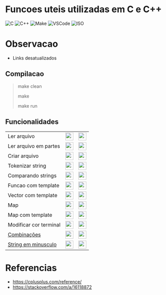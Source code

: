 # Funcoes uteis utilizadas em C e C++

![C](https://img.shields.io/badge/Linguagem-C-green.svg)
![C++](https://img.shields.io/badge/Linguagem-C++-green.svg)
![Make](https://img.shields.io/badge/Compilacao-Make-orange)
![VSCode](https://img.shields.io/badge/IDE-VSCode-informational)
![ISO](https://img.shields.io/badge/ISO-Linux-blueviolet)

# Observacao

- Links desatualizados

## Compilacao

> make clean
>
> make
>
> make run

## Funcionalidades

<html>
  <table>
    <tr>
      <td>
        Ler arquivo
      </td>
      <td> <!-- C -->
          <a href="https://github.com/danieldiv/repositorio-c-e-cplusplus/blob/main/src/arquivo.cpp#L13">
              <img align="center" height="25" src="https://cdn.jsdelivr.net/gh/devicons/devicon/icons/c/c-original.svg" />
          </a>
      </td>
      <td> <!-- C++ -->
          <a href="https://github.com/danieldiv/repositorio-c-e-cplusplus/blob/main/src/arquivo.cpp#L69">
              <img align="center" height="25" src="https://cdn.jsdelivr.net/gh/devicons/devicon/icons/cplusplus/cplusplus-original.svg" />
          </a>
      </td>
    </tr>
    <tr>
      <td>
        Ler arquivo em partes
      </td>
      <td> <!-- C -->
          <a href="https://github.com/danieldiv/repositorio-c-e-cplusplus/blob/main/src/arquivo.cpp#L110">
              <img align="center" height="25" src="https://cdn.jsdelivr.net/gh/devicons/devicon/icons/c/c-original.svg" />
          </a>
      </td>
      <td> <!-- nao possui em C++ -->
        <a href="#">
          <img align="center" height="25" src="https://cdn.jsdelivr.net/gh/devicons/devicon/icons/github/github-original.svg"/>
        </a>
      </td>
    </tr>
    <tr>
      <td>
        Criar arquivo
      </td>
      <td> <!-- C -->
          <a href="https://github.com/danieldiv/repositorio-c-e-cplusplus/blob/main/src/arquivo.cpp#L40">
              <img align="center" height="25" src="https://cdn.jsdelivr.net/gh/devicons/devicon/icons/c/c-original.svg" />
          </a>
      </td>
      <td> <!-- C++ -->
          <a href="https://github.com/danieldiv/repositorio-c-e-cplusplus/blob/main/src/arquivo.cpp#L89">
              <img align="center" height="25" src="https://cdn.jsdelivr.net/gh/devicons/devicon/icons/cplusplus/cplusplus-original.svg" />
          </a>
      </td>
    </tr>
    <tr>
      <td>
        Tokenizar string
      </td>
      <td> <!-- C -->
          <a href="https://github.com/danieldiv/repositorio-c-e-cplusplus/blob/main/src/util.cpp#L13">
              <img align="center" height="25" src="https://cdn.jsdelivr.net/gh/devicons/devicon/icons/c/c-original.svg" />
          </a>
      </td>
      <td> <!-- C++ -->
          <a href="https://github.com/danieldiv/repositorio-c-e-cplusplus/blob/main/src/util.cpp#L33">
              <img align="center" height="25" src="https://cdn.jsdelivr.net/gh/devicons/devicon/icons/cplusplus/cplusplus-original.svg" />
          </a>
      </td>
    </tr>
    <tr>
     <td>
      Comparando strings
    </td>
    <td> <!-- C -->
        <a href="https://github.com/danieldiv/repositorio-c-e-cplusplus/blob/main/src/util.cpp#L64">
            <img align="center" height="25" src="https://cdn.jsdelivr.net/gh/devicons/devicon/icons/c/c-original.svg" />
        </a>
    </td>
    <td> <!-- C++ -->
        <a href="https://github.com/danieldiv/repositorio-c-e-cplusplus/blob/main/src/util.cpp#L74">
            <img align="center" height="25" src="https://cdn.jsdelivr.net/gh/devicons/devicon/icons/cplusplus/cplusplus-original.svg" />
        </a>
    </td>
    </tr>
    <tr>
      <td>
        Funcao com template
      </td>
      <td> <!-- nao possui em C -->
        <a href="#">
          <img align="center" height="25" src="https://cdn.jsdelivr.net/gh/devicons/devicon/icons/github/github-original.svg"/>
        </a>
      </td>
      <td> <!-- C++ -->
          <a href="https://github.com/danieldiv/funcoes-uteis-c-e-cplusplus/blob/main/src/main.cpp#L31">
              <img align="center" height="25" src="https://cdn.jsdelivr.net/gh/devicons/devicon/icons/cplusplus/cplusplus-original.svg" />
          </a>
      </td>
    </tr>
    <tr>
      <td>
        Vector com template
      </td>
      <td> <!-- nao possui em C -->
        <a href="#"><img align="center" height="25" src="https://cdn.jsdelivr.net/gh/devicons/devicon/icons/github/github-original.svg"/></a>
      </td>
      <td> <!-- C++ -->
          <a href="https://github.com/danieldiv/repositorio-c-e-cplusplus/blob/main/src/class/template/class_template.hpp#L35">
              <img align="center" height="25" src="https://cdn.jsdelivr.net/gh/devicons/devicon/icons/cplusplus/cplusplus-original.svg" />
          </a>
      </td>
    </tr>
    <tr>
      <td>
        Map
      </td>
      <td> <!-- nao possui em C -->
          <a href="#"><img align="center" height="25" src="https://cdn.jsdelivr.net/gh/devicons/devicon/icons/github/github-original.svg"/></a>
      </td>
      <td> <!-- C++ -->
          <a href="https://github.com/danieldiv/repositorio-c-e-cplusplus/blob/main/src/util.cpp#L48">
              <img align="center" height="25" src="https://cdn.jsdelivr.net/gh/devicons/devicon/icons/cplusplus/cplusplus-original.svg" />
          </a>
      </td>
    </tr>
    <tr>
      <td>
        Map com template
      </td>
      <td> <!-- nao possui em C -->
          <a href="#"><img align="center" height="25" src="https://cdn.jsdelivr.net/gh/devicons/devicon/icons/github/github-original.svg"/></a>
      </td>
      <td> <!-- C++ -->
          <a href="https://github.com/danieldiv/repositorio-c-e-cplusplus/blob/main/src/class/template/class_template.hpp#L51">
              <img align="center" height="25" src="https://cdn.jsdelivr.net/gh/devicons/devicon/icons/cplusplus/cplusplus-original.svg" />
          </a>
      </td>
    </tr>
    <tr>
      <td>
        Modificar cor terminal
      </td>
      <td> <!-- C -->
          <a href="https://github.com/danieldiv/repositorio-c-e-cplusplus/blob/main/src/util.cpp#L87">
              <img align="center" height="25" src="https://cdn.jsdelivr.net/gh/devicons/devicon/icons/c/c-original.svg" />
          </a>
      </td>
      <td> <!-- nao possui em C++ -->
          <a href="#"><img align="center" height="25" src="https://cdn.jsdelivr.net/gh/devicons/devicon/icons/github/github-original.svg"/></a>
      </td>
    </tr>
    <tr>
      <td>
        <a href="https://stackoverflow.com/a/16118872">
          Combinações
        </a>
      </td>
      <td> <!-- C -->
          <a href="https://github.com/danieldiv/repositorio-c-e-cplusplus/blob/main/src/util.cpp#L93">
              <img align="center" height="25" src="https://cdn.jsdelivr.net/gh/devicons/devicon/icons/c/c-original.svg" />
          </a>
      </td>
      <td> <!-- C -->
          <a href="https://github.com/danieldiv/repositorio-c-e-cplusplus/blob/main/src/util.cpp#L115">
             <img align="center" height="25" src="https://cdn.jsdelivr.net/gh/devicons/devicon/icons/cplusplus/cplusplus-original.svg" />
          </a>
      </td>
    </tr>
    <tr>
      <td>
        <a href="https://github.com/danieldiv/repositorio-c-e-cplusplus/blob/main/src/class/util.hpp#L12">
          String em minusculo
        </a>
      </td>
      <td> <!-- nao possui em C -->
          <a href="#"><img align="center" height="25" src="https://cdn.jsdelivr.net/gh/devicons/devicon/icons/github/github-original.svg"/></a>
      </td>
      <td> <!-- C++ -->
          <a href="https://github.com/danieldiv/repositorio-c-e-cplusplus/blob/main/src/util.cpp#L137">
              <img align="center" height="25" src="https://cdn.jsdelivr.net/gh/devicons/devicon/icons/cplusplus/cplusplus-original.svg" />
          </a>
      </td>
    </tr>
  </table>
</html>

# Referencias

- https://cplusplus.com/reference/
- https://stackoverflow.com/a/16118872
